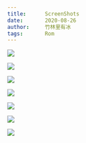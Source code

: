 ```yaml
---
title:      ScreenShots
date:       2020-08-26
author:     竹林里有冰
tags:       Rom
---
```


![](https://storage.zhullyb.top/PicBed/Screenshot_20200826-050019_Lawnchair.png?raw)

![](https://storage.zhullyb.top/PicBed/Screenshot_20200826-050033_Lawnchair.png?raw)

![](https://storage.zhullyb.top/PicBed/Screenshot_20200826-050027552.jpg?raw)

![](https://storage.zhullyb.top/PicBed/Screenshot_20200826-050044887.jpg?raw)

![](https://storage.zhullyb.top/PicBed/Screenshot_20200826-050218_Settings.png?raw)

![](https://storage.zhullyb.top/PicBed/Screenshot_20200826-050158524.jpg?raw)

![](https://storage.zhullyb.top/PicBed/vlcsnap-2020-08-26-05h27m38s527.png?raw)
